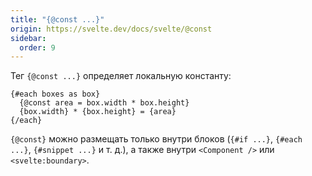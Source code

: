 ```yaml
---
title: "{@const ...}"
origin: https://svelte.dev/docs/svelte/@const
sidebar:
  order: 9
---
```


Тег `{@const ...}` определяет локальную константу:

```svelte
{#each boxes as box}
  {@const area = box.width * box.height}
  {box.width} * {box.height} = {area}
{/each}
```

`{@const}` можно размещать только внутри блоков (`{#if ...}`, `{#each ...}`, `{#snippet ...}` и т. д.), а также внутри `<Component />` или `<svelte:boundary>`.
